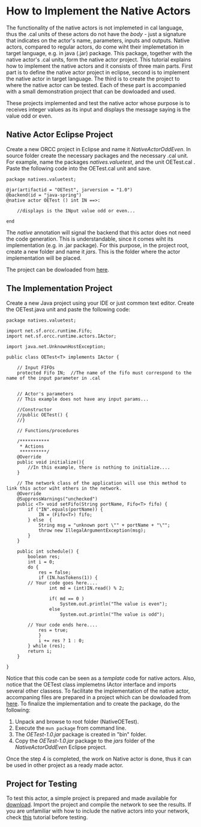 # How to Implement the Native Actors

The functionality of the native actors is not implemeted in cal language, thus the .cal units of these actors do not have the *body* - 
just a signature that indicates on the actor's name, parameters, inputs and outputs. Native actors, compared to regular actors, 
do come wiht their implemetation in target language, e.g. in java (.jar) package. This package, together with the native actor's .cal units,
form the native actor project. This tutorial explains how to implement the native actors and it consists of three main parts. First part is 
to define the native actor project in eclipse, second is to implement the native actor in target language. The third is to create the project
to where the native actor can be tested. Each of these part is accompanied with a small demonstration project that can be dowloaded and used. 

These projects implemented and test the native actor whose purpose is to receives integer values as its input and displays the message 
saying is the value odd or even.
 
## Native Actor Eclipse Project

Create a new ORCC project in Eclipse and name it *NativeActorOddEven*. In source folder create the necessary packages and the necessary .cal unit. For example, name the packages
*natives.valuetest*, and the unit OETest.cal . Paste the following code into the OETest.cal unit and save. 

```
package natives.valuetest;

@jar(artifactid = "OETest", jarversion = "1.0")
@backend(id = "java-spring") 
@native actor OETest () int IN ==>:

	//displays is the INput value odd or even...
	
end
```
The *native* annotation will signal the backend that this actor does not need the code generation. This is understandable, since it comes wiht 
its implementation (e.g. in .jar package). For this purpose, in the project root, create a new folder and name it *jars*. This is the folder 
where the actor implementation will be placed.

The project can be dowloaded from [here](/public_site/md/resources/NativeActorOddEven.zip). 

## The Implementation Project

Create a new Java project using your IDE or just common text editor. Create the OETest.java unit and paste the following code: 

```
package natives.valuetest;

import net.sf.orcc.runtime.Fifo;
import net.sf.orcc.runtime.actors.IActor;

import java.net.UnknownHostException;

public class OETest<T> implements IActor {
	
	// Input FIFOs
	protected Fifo IN;  //The name of the fifo must correspond to the name of the input parameter in .cal

	
	// Actor's parameters
	// This example does not have any input params... 
	
	//Constructor
	//public OETest() {
	//}
	
	// Functions/procedures
	
	/***********
	 * Actions
	 **********/
	@Override
	public void initialize(){
		//In this example, there is nothing to initialize....
	}

	// The network class of the application will use this method to link this actor wiht others in the network.
	@Override
	@SuppressWarnings("unchecked")
	public <T> void setFifo(String portName, Fifo<T> fifo) {
		if ("IN".equals(portName)) {
			IN = (Fifo<T>) fifo;		
		} else  {
			String msg = "unknown port \"" + portName + "\"";
			throw new IllegalArgumentException(msg);
		}
	}   
	
	public int schedule() {
		boolean res;
		int i = 0;
		do {
			res = false;
			if (IN.hasTokens(1)) {
		// Your code goes here....
				int md = (int)IN.read() % 2;
				
				if( md == 0 )
					System.out.println("The value is even");
				else
					System.out.println("The value is odd");
					
		// Your code ends here....
			res = true;
			}
			i += res ? 1 : 0;
		} while (res);
		return i;
	} 
 	
}
```
Notice that this code can be seen as a *template* code for native actors. Also, notice that the OETest class implemetns IActor interface 
and imports several other classess. To facilitate the implementation of the native actor, accompaning files are prepared in a project 
which can be dowloaded from [here](/public_site/md/resources/NativeOETest.zip). To finalize the implementation and to create the package, 
do the following: 

1. Unpack and browse to root folder (NativeOETest). 
2. Execute the ```mvn package``` from command line.
3. The *OETest-1.0.jar* package is created in "bin" folder.
4. Copy the *OETest-1.0.jar* package to the *jars* folder of the *NativeActorOddEven* Eclipse project.

Once the step 4 is completed, the work on Native actor is done, thus it can be used in other project as a ready made actor. 

## Project for Testing

To test this actor, a simple project is prepared and made available for [download](/public_site/md/resources/OddEven.zip). Import the project and 
compile the network to see the results. If you are unfamiliar with how to include the native actors into your network, check [this](/public_site/md/NativeActors.md) 
tutorial before testing. 


